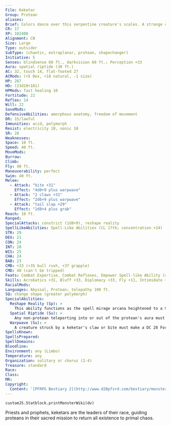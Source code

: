 ```yaml
---
File: Keketar
Group: Protean
aliases: 
Brief: Colors dance over this serpentine creature's scales. A strange crown of energy glows above the thing's reptilian head.
CR: 17
XP: 102400
Alignment: CN
Size: Large
Type: outsider
SubType: (chaotic, extraplanar, protean, shapechanger)
Initiative: 5
Senses: blindsense 60 ft., darkvision 60 ft.; Perception +33
Aura: spatial riptide (30 ft.)
AC: 32, touch 14, flat-footed 27
ACMods: (+5 Dex, +18 natural, -1 size)
HP: 287
HD: (23d10+161)
HPMods: fast healing 10
Fortitude: 22
Reflex: 14
Will: 22
SaveMods: 
DefensiveAbilities: amorphous anatomy, freedom of movement
DR: 15/lawful
Immunities: acid, polymorph
Resist: electricity 10, sonic 10
SR: 28
Weaknesses: 
Space: 10 ft.
Speed: 40 ft.
MoveMods: 
Burrow: 
Climb: 
Fly: 40 ft.
Maneuverability: perfect
Swim: 40 ft.
Melee: 
  - Attack: "bite +31"
    Effect: "4d8+9 plus warpwave"
  - Attack: "2 claws +31"
    Effect: "2d6+9 plus warpwave"
  - Attack: "tail slap +29"
    Effect: "2d8+4 plus grab"
Reach: 10 ft.
Ranged: 
SpecialAttacks: constrict (1d8+9), reshape reality
SpellLikeAbilities: Spell-Like Abilities (CL 17th; concentration +24)  Constant-detect law, tongues   At Will-chaos hammer (DC 21), greater dispel magic, greater teleport (self plus 50 lbs. of objects only), major creation, move earth, shatter (DC 19)   3/day-quickened confusion (DC 21), dispel law (DC 22), empowered chaos hammer (DC 21), polymorph any object (DC 25)   1/day-disintegrate (DC 23), prismatic spray (DC 24), prismatic sphere (DC 26), reshape reality
STR: 29
DEX: 21
CON: 24
INT: 20
WIS: 25
CHA: 24
BAB: 23
CMB: +33 (+35 bull rush, +37 grapple)
CMD: 48 (can't be tripped)
Feats: Combat Expertise, Combat Reflexes, Empower Spell-like Ability (chaos hammer), Great Fortitude, Improved Bull Rush, Improved Vital Strike, Iron Will, Lightning Reflexes, Multiattack, Power Attack, Quicken Spell-like Ability (confusion), Vital Strike
Skills: Acrobatics +31, Bluff +33, Diplomacy +33, Fly +11, Intimidate +33, Knowledge (any two) +28, Knowledge (arcana, planes) +31, Perception +33, Stealth +27, Swim +40
RacialMods: 
Languages: Abyssal, Protean; telepathy 100 ft.
SQ: change shape (greater polymorph)
SpecialAbilities:
  Reshape Reality (Sp): >
    This ability functions as the spell mirage arcana heightened to a 9th-level spell, except the changes created are quasi-real, like those created by shadow conjuration. A creature that interacts with reshaped reality may make a DC 26 Will save to see through the semi-real illusion. Terrain can provide concealment, and against foes who do not make the Will save to see through the facade, reshaped reality can provide cover. For disbelievers, quasi-real objects and terrain have only 20% normal hardness and hit points, and break DCs are 10 lower than normal. Dangerous terrain cannot exceed 5d6 points of damage per round (1d6 per round against disbelievers). This ability cannot damage existing structures, nor does it function in areas where planar travel is prohibited.
  Spatial Riptide (Su): >
    Any non-protean teleporting into or out of the protean's aura must make a DC 28 Fortitude save or enter a state of suspended animation (identical to temporal stasis) for 1d3 rounds; success means the creature is merely nauseated for 1 round. The save DC is Constitution-based.
  Warpwave (Su): >
    A creature struck by a keketar's claw or bite must make a DC 28 Fortitude save or be affected by a warpwave. The save DC is Constitution-based.
SpellsKnown: 
SpellsPrepared: 
SpellDomains: 
Bloodline: 
Environment: any (Limbo)
Temperature: any
Organization: solitary or chorus (2-4)
Treasure: standard
Race: 
Class: 
MR: 
Copyright:
  Content: '[PFRPG Bestiary 2](http://www.d20pfsrd.com/bestiary/monster-listings/outsiders/protean/protean-keketar)'
---
```

```dataviewjs
customJS.Statblock.printMonsterWiki(dv)
```
Priests and prophets, keketars are the leaders of their race, guiding proteans in their sacred mission to return all existence to primal chaos.
